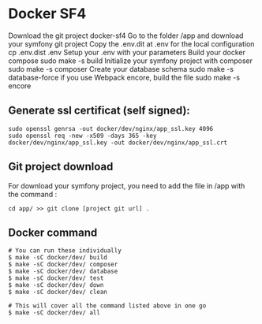 # Docker SF4
Download the git project docker-sf4
Go to the folder /app and download your symfony git project
Copy the .env.dit at .env for the local configuration
cp .env.dist .env
Setup  your .env with your parameters
Build your docker compose
sudo make -s build
Initialize your symfony project with composer
sudo make -s composer
Create your database schema
sudo make -s database-force
if you use Webpack encore, build the file
sudo make -s encore

## Generate ssl certificat (self signed):
   
```shell
sudo openssl genrsa -out docker/dev/nginx/app_ssl.key 4096
sudo openssl req -new -x509 -days 365 -key docker/dev/nginx/app_ssl.key -out docker/dev/nginx/app_ssl.crt
```

## Git project download
For download your symfony project,  you need to add the file in /app with the command :
```shell
cd app/ >> git clone [project git url] .
```

## Docker command
```docker
# You can run these individually
$ make -sC docker/dev/ build
$ make -sC docker/dev/ composer
$ make -sC docker/dev/ database
$ make -sC docker/dev/ test
$ make -sC docker/dev/ down
$ make -sC docker/dev/ clean
    
# This will cover all the command listed above in one go
$ make -sC docker/dev/ all
```